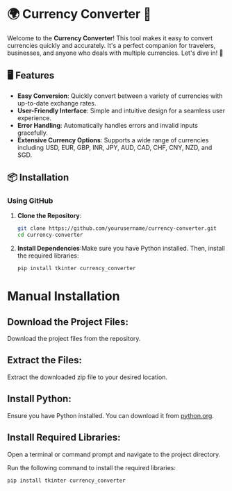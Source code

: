 # 🌍 Currency Converter 💱

Welcome to the **Currency Converter**! This tool makes it easy to convert currencies quickly and accurately. It's a perfect companion for travelers, businesses, and anyone who deals with multiple currencies. Let's dive in! 🚀

## 🖥️ Features

- **Easy Conversion**: Quickly convert between a variety of currencies with up-to-date exchange rates.
- **User-Friendly Interface**: Simple and intuitive design for a seamless user experience.
- **Error Handling**: Automatically handles errors and invalid inputs gracefully.
- **Extensive Currency Options**: Supports a wide range of currencies including USD, EUR, GBP, INR, JPY, AUD, CAD, CHF, CNY, NZD, and SGD.

## 📦 Installation

### Using GitHub

1. **Clone the Repository**:
   ```bash
   git clone https://github.com/yourusername/currency-converter.git
   cd currency-converter

2. **Install Dependencies**:Make sure you have Python installed. Then, install the required libraries:
   ```bash
   pip install tkinter currency_converter

# Manual Installation

## Download the Project Files:
Download the project files from the repository.

## Extract the Files:
Extract the downloaded zip file to your desired location.

## Install Python:
Ensure you have Python installed. You can download it from [python.org](https://www.python.org).

## Install Required Libraries:
Open a terminal or command prompt and navigate to the project directory.

Run the following command to install the required libraries:
```bash
pip install tkinter currency_converter






